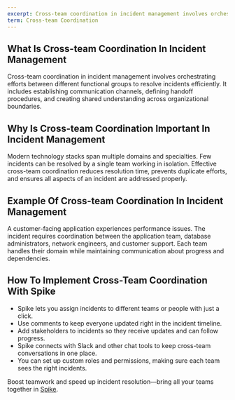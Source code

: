 ```yaml
---
excerpt: Cross-team coordination in incident management involves orchestrating efforts between different functional groups to resolve incidents efficiently.
term: Cross-team Coordination
---
```

## What Is Cross-team Coordination In Incident Management

Cross-team coordination in incident management involves orchestrating efforts between different functional groups to resolve incidents efficiently. It includes establishing communication channels, defining handoff procedures, and creating shared understanding across organizational boundaries.

## Why Is Cross-team Coordination Important In Incident Management

Modern technology stacks span multiple domains and specialties. Few incidents can be resolved by a single team working in isolation. Effective cross-team coordination reduces resolution time, prevents duplicate efforts, and ensures all aspects of an incident are addressed properly.

## Example Of Cross-team Coordination In Incident Management

A customer-facing application experiences performance issues. The incident requires coordination between the application team, database administrators, network engineers, and customer support. Each team handles their domain while maintaining communication about progress and dependencies.

## How To Implement Cross-Team Coordination With Spike

- Spike lets you assign incidents to different teams or people with just a click.
- Use comments to keep everyone updated right in the incident timeline.
- Add stakeholders to incidents so they receive updates and can follow progress.
- Spike connects with Slack and other chat tools to keep cross-team conversations in one place.
- You can set up custom roles and permissions, making sure each team sees the right incidents.

Boost teamwork and speed up incident resolution—bring all your teams together in [Spike](https://app.spike.sh/signup).